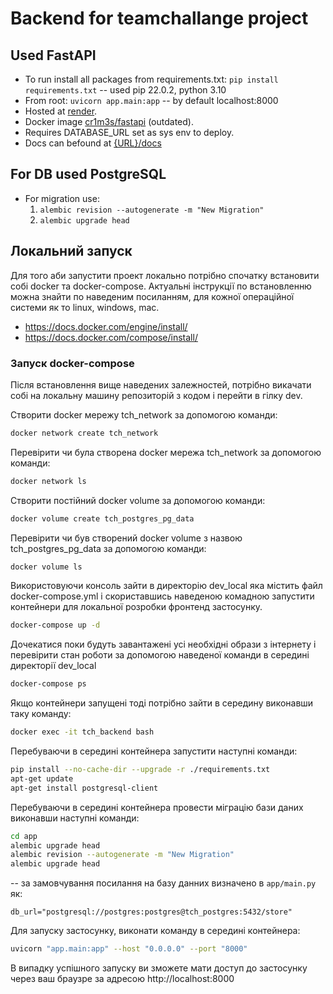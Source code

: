# Backend for teamchallange project

## Used FastAPI

- To run install all packages from requirements.txt:
  `pip install requirements.txt` -- used pip 22.0.2, python 3.10
- From root:
  `uvicorn app.main:app` -- by default localhost:8000
- Hosted at [render](https://hello-backend-7125.onrender.com/docs#/).
- Docker image [cr1m3s/fastapi](https://hub.docker.com/repository/registry-1.docker.io/cr1m3s/fastapi/general) (outdated).
- Requires DATABASE_URL set as sys env to deploy.
- Docs can befound at [{URL}/docs](https://hello-backend-7125.onrender.com/docs)

## For DB used PostgreSQL

- For migration use:
  1. `alembic revision --autogenerate -m "New Migration"`
  2. `alembic upgrade head`

## Локальний запуск

Для того аби запустити проект локально потрібно спочатку встановити собі docker та docker-compose. Актуальні інструкції по встановленню можна знайти по наведеним посиланням, для кожної операційної системи як то linux, windows, mac.

- https://docs.docker.com/engine/install/
- https://docs.docker.com/compose/install/

### Запуск docker-compose

Після встановлення вище наведених залежностей, потрібно викачати собі на локальну машину репозиторій з кодом і перейти в гілку dev.

Cтворити docker мережу tch_network за допомогою команди:

```bash
docker network create tch_network
```

Перевірити чи була створена docker мережа tch_network за допомогою команди:

```bash
docker network ls
```

Створити постійний docker volume за допомогою команди:

```bash
docker volume create tch_postgres_pg_data
```

Перевірити чи був створений docker volume з назвою tch_postgres_pg_data за допомогою команди:

```bash
docker volume ls
```

Використовуючи консоль зайти в директорію dev_local яка містить файл docker-compose.yml і скориставшись наведеною комадною запустити контейнери для локальної розробки фронтенд застосунку.

```bash
docker-compose up -d
```

Дочекатися поки будуть завантажені усі необхідні образи з інтернету і перевірити стан роботи за допомогою наведеної команди в середині директорії dev_local

```bash
docker-compose ps
```

Якщо контейнери запущені тоді потрібно зайти в середину виконавши таку команду:

```bash
docker exec -it tch_backend bash
```

Перебуваючи в середині контейнера запустити наступні команди:

```bash
pip install --no-cache-dir --upgrade -r ./requirements.txt
apt-get update
apt-get install postgresql-client
```

Перебуваючи в середині контейнера провести міграцію бази даних виконавши наступні команди:

```bash
cd app
alembic upgrade head
alembic revision --autogenerate -m "New Migration"
alembic upgrade head
```
-- за замовчування посилання на базу данних визначено в `app/main.py` як:

```python3
db_url="postgresql://postgres:postgres@tch_postgres:5432/store"
```

Для запуску застосунку, виконати команду в середині контейнера:

```bash
uvicorn "app.main:app" --host "0.0.0.0" --port "8000"
```

В випадку успішного запуску ви зможете мати доступ до застосунку через ваш браузре за адресою http://localhost:8000
